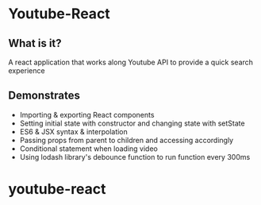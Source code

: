 # Youtube-React #

## What is it? ##

A react application that works along Youtube API to provide a quick search experience

## Demonstrates ##

* Importing & exporting React components
* Setting initial state with constructor and changing state with setState
* ES6 & JSX syntax & interpolation
* Passing props from parent to children and accessing accordingly
* Conditional statement when loading video
* Using lodash library's debounce function to run function every 300ms
# youtube-react
